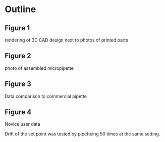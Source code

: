 Outline
======

Figure 1
-------
rendering of 3D CAD design next to photos of printed parts

Figure 2
--------
photo of assembled micropipette

Figure 3
--------
Data comparison to commercial pipette

Figure 4
--------
Novice user data

Drift of the set point was tested by pipetteing 50 times at the same setting. 
